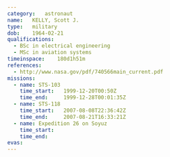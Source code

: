 ```yaml
---
category:	astronaut
name:	KELLY, Scott J.
type:	military
dob:	1964-02-21
qualifications:
  - BSc in electrical engineering
  - MSc in aviation systems
timeinspace:	180d1h51m
references:
  - http://www.nasa.gov/pdf/740566main_current.pdf
missions:
  - name: STS-103
    time_start:   1999-12-20T00:50Z
    time_end:     1999-12-28T00:01:35Z
  - name: STS-118
    time_start:   2007-08-08T22:36:42Z
    time_end:     2007-08-21T16:33:21Z
  - name: Expedition 26 on Soyuz
    time_start:   
    time_end:     
evas:
---
```

